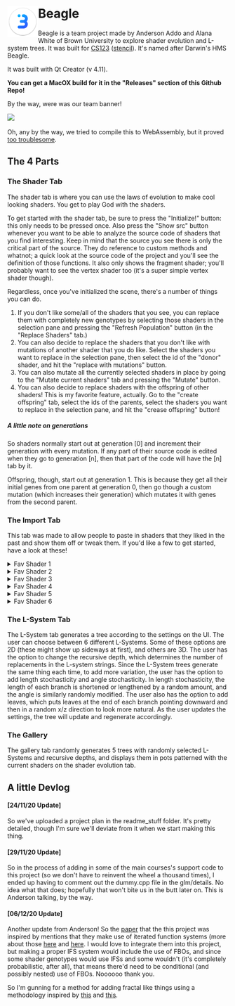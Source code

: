 #  <img src="./readme_stuff/icon_1024.png" height= 70 align="left" />Beagle

Beagle is a team project made by Anderson Addo and Alana White of Brown University to explore shader evolution and L-system trees. It was built for [CS123](https://cs.brown.edu/courses/cs123) ([stencil](https://github.com/cs123tas/final-stencil)). It's named after Darwin's HMS Beagle.

It was built with Qt Creator (v 4.11). 

**You can get a MacOX build for it in the "Releases" section of this Github Repo!**

By the way, were was our team banner!

<img src="./readme_stuff/team_banner.jpg" height=300 />

Oh, any by the way, we tried to compile this to WebAssembly, but it proved [too troublesome](https://forum.qt.io/topic/121724/qt-webassembly-unable-to-build-redefinition-of-__glewcreateprogram-as-different-kind-of-symbol).

## The 4 Parts

### The Shader Tab

The shader tab is where you can use the laws of evolution to make cool looking shaders. You get to play God with the shaders.

To get started with the shader tab, be sure to press the "Initialize!" button: this only needs to be pressed once. Also press the "Show src" button whenever you want to be able to analyze the source code of shaders that you find interesting. Keep in mind that the source you see there is only the critical part of the source. They do reference to custom methods and whatnot; a quick look at the source code of the project and you'll see the definition of those functions. It also only shows the fragment shader; you'll probably want to see the vertex shader too (it's a super simple vertex shader though).

Regardless, once you've  initialized the scene, there's a number of things you can do. 

1. If you don't like some/all of the shaders that you see, you can replace them with completely new genotypes by selecting those shaders in the selection pane and pressing the "Refresh Population" button (in the "Replace Shaders" tab.)
2. You can also decide to replace the shaders that you don't like with mutations of another shader that you do like. Select the shaders you want to replace in the selection pane, then select the id of the "donor" shader, and hit the "replace with mutations" button.
3. You can also mutate all the currently selected shaders in place by going to the "Mutate current shaders" tab and pressing the "Mutate" button.
4. You can also decide to replace shaders with the offspring of other shaders! This is my favorite feature, actually. Go to the "create offspring" tab, select the ids of the parents, select the shaders you want to replace in the selection pane, and hit the "crease offspring" button!

##### A little note on generations

So shaders normally start out at generation [0] and increment their generation with every mutation. If any part of their source code is edited when they go to generation [n], then that part of the code will have the [n] tab by it.

Offspring, though, start out at generation 1. This is because they get all their initial genes from one parent at generation 0, then go though a custom mutation (which increases their generation) which mutates it with genes from the second parent.



### The Import Tab

This tab was made to allow people to paste in shaders that they liked in the past and show them off or tweak them. If you'd like a few to get started, have a look at these!



<details><summary>Fav Shader 1</summary>
<p>

```
average(my_cross(transplantZ(min(vec3(-0.48548174+0,0.63039374+0,-0.67468715+0),  vec3(pos.x+ 0, pos.x+0, pos.x+0) - vec3(pos.y+0, pos.y+0, pos.y+0) + min(vec3(0.29284927+0,0.87573367+0,1.181393+0),  vec3(timevar+0, timevar+0, timevar+0))),  perlinNoiseVec3((transplantX((vec3(pos.y+0, pos.y+0, pos.y+0) / vec3(timevar+0, timevar+0, timevar+0)),  fractal(average(vec3(timevar+0, timevar+0, timevar+0),  vec3(0.57004356+0,1.2222601+0,1.4275744+0)),  vec3(1.4275744+0,1.6760367+0,-0.30855873+0), vec3(pos.z+0, pos.z+0, pos.z+0),  vec3(timevar+0, timevar+0, timevar+0), true, true, vec3(pos.y+0, pos.y+0, pos.y+0), 4, 4, 3, 1, 1, 1, 2, 4, 0, 0, 0, 0, 0, 1, 0, 1, 1, 1))* transplantX(vec3(pos.x+ 0, pos.x+0, pos.x+0),  vec3(pos.y+0, pos.y+0, pos.y+0))),  vec3(pos.x+ 0, pos.x+0, pos.x+0))),  fractal(atan(vec3(timevar+0, timevar+0, timevar+0)),  vec3(timevar+0, timevar+0, timevar+0), average(max(vec3(timevar+0, timevar+0, timevar+0),  vec3(pos.x+ 0, pos.x+0, pos.x+0)),  vec3(pos.z+0, pos.z+0, pos.z+0)),  transplantZ(vec3(pos.x+ 0, pos.x+0, pos.x+0),  vec3(pos.z+0, pos.z+0, pos.z+0)), false, false, vec3(1.5938786+0,-0.39091733+0,1.5319189+0), 3, 3, 2, 1, 1, 0, 0, 1, 0, 1, 1, 0, 3, 3, 4, 1, 0, 0)),  (vec3(1.0299773+0,0.75646037+0,0.85278189+0)* fractal((vec3(pos.x+ 0, pos.x+0, pos.x+0) / max(vec3(timevar+0, timevar+0, timevar+0),  (perlinNoiseVec3(abs(vec3(timevar+0, timevar+0, timevar+0)),  transplantY(vec3(pos.y+0, pos.y+0, pos.y+0),  vec3(timevar+0, timevar+0, timevar+0)))* min(vec3(0.076585248+0,0.83288985+0,-0.26071259+0),  transplantZ(average(vec3(pos.y+0, pos.y+0, pos.y+0),  transplantY(vec3(pos.z+0, pos.z+0, pos.z+0),  vec3(pos.z+0, pos.z+0, pos.z+0))),  vec3(1.1732373+0,0.5403502+0,0.9053238+0)))))),  (transplantX(transplantX(vec3(pos.z+0, pos.z+0, pos.z+0),  vec3(pos.z+0, pos.z+0, pos.z+0)),  vec3(pos.y+0, pos.y+0, pos.y+0))* transplantY(vec3(1.5973549+0,0.33649653+0,1.1407388+0),  atan(transplantY(vec3(timevar+0, timevar+0, timevar+0),  vec3(timevar+0, timevar+0, timevar+0))))), sin(vec3(pos.x+ 0, pos.x+0, pos.x+0)) - fractal(fractal((vec3(pos.y+0, pos.y+0, pos.y+0)* vec3(pos.z+0, pos.z+0, pos.z+0)),  vec3(pos.x+ 0, pos.x+0, pos.x+0), vec3(pos.z+0, pos.z+0, pos.z+0),  abs(vec3(pos.x+ 0, pos.x+0, pos.x+0)), true, true, (vec3(pos.y+0, pos.y+0, pos.y+0) / vec3(pos.x+ 0, pos.x+0, pos.x+0)), 2, 1, 0, 1, 1, 1, 1, 0, 4, 0, 0, 1, 0, 0, 2, 1, 1, 0),  vec3(timevar+0, timevar+0, timevar+0), vec3(pos.x+ 0, pos.x+0, pos.x+0),  vec3(pos.x+ 0, pos.x+0, pos.x+0), false, false, my_cross(perlinNoiseVec3(vec3(-0.65977585+0,-0.0086404383+0,1.5156628+0) + vec3(pos.x+ 0, pos.x+0, pos.x+0),  min(vec3(pos.x+ 0, pos.x+0, pos.x+0),  vec3(pos.x+ 0, pos.x+0, pos.x+0))),  vec3(pos.y+0, pos.y+0, pos.y+0) + vec3(pos.x+ 0, pos.x+0, pos.x+0)), 3, 2, 1, 0, 1, 1, 1, 0, 4, 0, 0, 1, 0, 0, 2, 1, 1, 0),  sin(vec3(pos.y+0, pos.y+0, pos.y+0)), true, true, vec3(pos.z+0, pos.z+0, pos.z+0), 0, 2, 3, 1, 1, 1, 1, 2, 3, 1, 1, 1, 2, 3, 1, 1, 0, 0)))
```

</p>
</details>

<details><summary>Fav Shader 2</summary>
<p>

```
cos((transplantZ(vec3(pos.y+0, pos.y+0, pos.y+0),  vec3(0.47181803+0,0.17196974+0,0.51834494+0)) / fractal(min(vec3(timevar+0, timevar+0, timevar+0),  vec3(pos.x+ 0, pos.x+0, pos.x+0)),  abs(my_cross(average(vec3(timevar+0, timevar+0, timevar+0),  vec3(pos.z+0, pos.z+0, pos.z+0)),  vec3(-0.66001582+0,0.84839863+0,1.4276572+0))), sin(vec3(pos.x+ 0, pos.x+0, pos.x+0)),  abs(vec3(pos.z+0, pos.z+0, pos.z+0)), true, true, sin(transplantZ(max(vec3(pos.x+ 0, pos.x+0, pos.x+0),  vec3(pos.y+0, pos.y+0, pos.y+0)),  fractal(vec3(pos.x+ 0, pos.x+0, pos.x+0),  (vec3(pos.x+ 0, pos.x+0, pos.x+0)* vec3(pos.x+ 0, pos.x+0, pos.x+0)), vec3(pos.x+ 0, pos.x+0, pos.x+0),  vec3(pos.y+0, pos.y+0, pos.y+0), true, true, vec3(pos.y+0, pos.y+0, pos.y+0), 0, 4, 3, 0, 0, 0, 2, 2, 2, 1, 0, 1, 3, 0, 0, 1, 1, 1))), 0, 4, 1, 1, 1, 1, 0, 2, 3, 1, 1, 1, 3, 1, 4, 0, 1, 0)))
```

</p>
</details>

<details><summary>Fav Shader 3</summary>
<p>

```
fractal(sin(fractal(abs(vec3(pos.x+ 0, pos.x+0, pos.x+0)),  vec3(0.36220726+0,1.3940891+0,1.3773476+0), vec3(pos.y+0, pos.y+0, pos.y+0),  (vec3(pos.x+ 0, pos.x+0, pos.x+0) / fractal(average(transplantX(perlinNoiseVec3(vec3(pos.y+0, pos.y+0, pos.y+0),  average(vec3(pos.x+ 0, pos.x+0, pos.x+0),  vec3(pos.y+0, pos.y+0, pos.y+0))),  vec3(pos.z+0, pos.z+0, pos.z+0)),  vec3(0.028243922+0,-0.6344083+0,0.10517785+0)),  vec3(-0.4617658+0,-0.16093819+0,-0.039006475+0), vec3(pos.z+0, pos.z+0, pos.z+0),  transplantZ(vec3(pos.y+0, pos.y+0, pos.y+0) - vec3(-0.32460633+0,0.56094122+0,1.582038+0),  vec3(pos.x+ 0, pos.x+0, pos.x+0) - fractal(vec3(-0.61226934+0,-0.46454433+0,0.032795604+0),  vec3(-0.46454433+0,0.032795604+0,0.35751772+0), vec3(pos.y+0, pos.y+0, pos.y+0),  vec3(pos.z+0, pos.z+0, pos.z+0), true, true, vec3(pos.z+0, pos.z+0, pos.z+0), 2, 4, 0, 0, 0, 1, 1, 4, 3, 0, 1, 0, 4, 4, 1, 1, 1, 0)), true, true, vec3(pos.x+ 0, pos.x+0, pos.x+0), 0, 3, 1, 0, 0, 0, 1, 4, 0, 0, 1, 1, 4, 1, 1, 1, 0, 1)), true, true, atan(vec3(pos.z+0, pos.z+0, pos.z+0)), 4, 3, 2, 0, 0, 0, 0, 2, 4, 0, 0, 0, 3, 1, 4, 1, 1, 0)),  transplantX(perlinNoiseVec3(fractal(transplantX(perlinNoiseVec3(vec3(pos.y+0, pos.y+0, pos.y+0),  average(vec3(pos.x+ 0, pos.x+0, pos.x+0),  vec3(pos.y+0, pos.y+0, pos.y+0))),  vec3(pos.z+0, pos.z+0, pos.z+0)),  transplantZ(vec3(pos.y+0, pos.y+0, pos.y+0) - vec3(-0.32460633+0,0.56094122+0,1.582038+0),  vec3(pos.x+ 0, pos.x+0, pos.x+0) - fractal(vec3(-0.61226934+0,-0.46454433+0,0.032795604+0),  vec3(-0.46454433+0,0.032795604+0,0.35751772+0), vec3(pos.y+0, pos.y+0, pos.y+0),  vec3(pos.z+0, pos.z+0, pos.z+0), true, true, vec3(pos.z+0, pos.z+0, pos.z+0), 2, 4, 0, 0, 0, 1, 1, 4, 3, 0, 1, 0, 4, 4, 1, 1, 1, 0)), perlinNoiseVec3(vec3(pos.x+ 0, pos.x+0, pos.x+0),  (vec3(pos.x+ 0, pos.x+0, pos.x+0) - vec3(pos.z+0, pos.z+0, pos.z+0) / cos(transplantZ(vec3(pos.z+0, pos.z+0, pos.z+0),  vec3(pos.x+ 0, pos.x+0, pos.x+0))))),  vec3(pos.x+ 0, pos.x+0, pos.x+0), false, false, vec3(0.028243922+0,-0.6344083+0,0.10517785+0), 3, 2, 2, 1, 0, 0, 2, 1, 4, 0, 1, 0, 1, 2, 4, 1, 1, 1),  vec3(pos.x+ 0, pos.x+0, pos.x+0) - vec3(pos.z+0, pos.z+0, pos.z+0)),  my_cross(transplantX(vec3(pos.z+0, pos.z+0, pos.z+0) + average(vec3(-0.51711076+0,0.83015585+0,0.897416+0),  vec3(timevar+0, timevar+0, timevar+0)),  abs(vec3(pos.x+ 0, pos.x+0, pos.x+0))),  atan(atan(max(vec3(pos.z+0, pos.z+0, pos.z+0),  vec3(pos.y+0, pos.y+0, pos.y+0)))))), transplantZ(transplantZ(min(vec3(pos.z+0, pos.z+0, pos.z+0) - vec3(pos.z+0, pos.z+0, pos.z+0),  vec3(pos.x+ 0, pos.x+0, pos.x+0)),  vec3(timevar+0, timevar+0, timevar+0)),  vec3(pos.x+ 0, pos.x+0, pos.x+0)),  min(transplantZ(transplantY(vec3(timevar+0, timevar+0, timevar+0),  vec3(pos.z+0, pos.z+0, pos.z+0)),  vec3(pos.z+0, pos.z+0, pos.z+0)),  abs(transplantZ(vec3(pos.z+0, pos.z+0, pos.z+0),  vec3(pos.y+0, pos.y+0, pos.y+0)))), false, false, vec3(pos.y+0, pos.y+0, pos.y+0), 0, 4, 3, 1, 0, 0, 4, 0, 2, 1, 0, 0, 4, 4, 3, 1, 1, 1)
```

</p>
</details>


<details><summary>Fav Shader 4</summary>
<p>

```
fractal(sin(fractal(vec3(timevar+0, timevar+0, timevar+0),  vec3(-0.12119874+0,0.1405447+0,-0.76657218+0), vec3(pos.z+0, pos.z+0, pos.z+0),  atan(vec3(0.011142236+0,0.0016521072+0,-0.096066147+0)), true, true, transplantX(vec3(pos.y+0, pos.y+0, pos.y+0),  vec3(timevar+0, timevar+0, timevar+0)), 4, 1, 3, 1, 0, 0, 4, 3, 2, 0, 1, 1, 2, 3, 4, 1, 0, 0)),  transplantX(perlinNoiseVec3(vec3(0.32939366+0,0.25905618+0,0.25072694+0),  vec3(pos.z+0, pos.z+0, pos.z+0)),  vec3(pos.z+0, pos.z+0, pos.z+0)), sin(atan(vec3(pos.x+ 0, pos.x+0, pos.x+0))),  min(vec3(pos.z+0, pos.z+0, pos.z+0),  abs(transplantZ(vec3(pos.z+0, pos.z+0, pos.z+0),  min(vec3(0.32939366+0,0.25905618+0,0.25072694+0),  vec3(timevar+0, timevar+0, timevar+0))))), false, false, transplantZ(min(vec3(pos.z+0, pos.z+0, pos.z+0) - vec3(pos.z+0, pos.z+0, pos.z+0),  vec3(pos.x+ 0, pos.x+0, pos.x+0)),  vec3(timevar+0, timevar+0, timevar+0)), 0, 4, 3, 1, 0, 0, 4, 0, 2, 1, 0, 0, 4, 4, 3, 1, 1, 1)
```

</p>
</details>

<details><summary>Fav Shader 5</summary>
<p>

```
(my_cross((fractal(vec3(timevar+0, timevar+0, timevar+0),  average(vec3(pos.y+0, pos.y+0, pos.y+0),  vec3(pos.z+0, pos.z+0, pos.z+0) + vec3(timevar+0, timevar+0, timevar+0)), vec3(pos.x+ 0, pos.x+0, pos.x+0),  vec3(pos.x+ 0, pos.x+0, pos.x+0), true, true, transplantX(vec3(pos.z+0, pos.z+0, pos.z+0),  vec3(timevar+0, timevar+0, timevar+0)), 2, 0, 1, 0, 1, 0, 0, 2, 4, 1, 1, 1, 1, 3, 1, 0, 0, 1)* vec3(pos.x+ 0, pos.x+0, pos.x+0) - vec3(0.043860868+0,1.5918975+0,0.37197471+0)),  vec3(pos.z+0, pos.z+0, pos.z+0)) / vec3(pos.x+ 0, pos.x+0, pos.x+0))
```

</p>
</details>

<details><summary>Fav Shader 6</summary>
<p>

```
fractal((average(vec3(0.24134713+0,0.35078835+0,0.35297719+0),  transplantX(vec3(pos.x+ 0, pos.x+0, pos.x+0),  atan(vec3(pos.x+ 0, pos.x+0, pos.x+0))))* fractal(vec3(pos.z+0, pos.z+0, pos.z+0),  abs(vec3(-0.12445855+0,0.84581727+0,-0.53769475+0)), fractal(vec3(pos.z+0, pos.z+0, pos.z+0),  (vec3(pos.x+ 0, pos.x+0, pos.x+0) / fractal(vec3(timevar+0, timevar+0, timevar+0),  vec3(pos.y+0, pos.y+0, pos.y+0), vec3(pos.z+0, pos.z+0, pos.z+0),  (vec3(-0.72968698+0,0.74443954+0,1.170503+0)* vec3(0.74443954+0,1.170503+0,-0.64745098+0)), true, true, vec3(pos.x+ 0, pos.x+0, pos.x+0), 1, 4, 4, 1, 1, 0, 3, 4, 3, 0, 0, 0, 0, 2, 2, 0, 0, 0)), vec3(pos.y+0, pos.y+0, pos.y+0),  vec3(pos.x+ 0, pos.x+0, pos.x+0), true, true, max(vec3(pos.y+0, pos.y+0, pos.y+0),  sin(vec3(-0.37429717+0,1.6037538+0,0.054174744+0))), 1, 4, 0, 0, 1, 1, 2, 1, 4, 0, 1, 1, 4, 3, 4, 1, 0, 0),  vec3(pos.y+0, pos.y+0, pos.y+0), true, true, vec3(pos.z+0, pos.z+0, pos.z+0), 4, 2, 2, 0, 1, 1, 1, 4, 0, 0, 1, 1, 2, 1, 4, 0, 1, 1)),  max(average(vec3(pos.x+ 0, pos.x+0, pos.x+0),  vec3(timevar+0, timevar+0, timevar+0)),  transplantX(vec3(pos.y+0, pos.y+0, pos.y+0),  atan(vec3(0.76205647+0,0.91231072+0,-0.52285618+0)) + transplantX(transplantY(average(vec3(1.4001143+0,-0.24256553+0,-0.2464655+0),  vec3(pos.x+ 0, pos.x+0, pos.x+0)),  vec3(-0.43984178+0,0.093410954+0,1.3026145+0)),  vec3(pos.y+0, pos.y+0, pos.y+0)))), abs(perlinNoiseVec3(vec3(pos.z+0, pos.z+0, pos.z+0),  vec3(pos.x+ 0, pos.x+0, pos.x+0))),  min(transplantX((vec3(1.518353+0,-0.34136394+0,-0.29052988+0) / (vec3(0.76205647+0,0.91231072+0,-0.52285618+0) / vec3(timevar+0, timevar+0, timevar+0))),  vec3(pos.y+0, pos.y+0, pos.y+0)),  cos(transplantY(min(max(vec3(pos.x+ 0, pos.x+0, pos.x+0),  vec3(timevar+0, timevar+0, timevar+0) - transplantX(sin(vec3(timevar+0, timevar+0, timevar+0)),  vec3(pos.x+ 0, pos.x+0, pos.x+0))),  cos(vec3(pos.z+0, pos.z+0, pos.z+0))),  transplantY(vec3(timevar+0, timevar+0, timevar+0) + min(fractal(vec3(pos.z+0, pos.z+0, pos.z+0),  min(vec3(pos.z+0, pos.z+0, pos.z+0),  vec3(timevar+0, timevar+0, timevar+0)), vec3(1.6489937+0,1.2269027+0,1.059414+0),  vec3(pos.y+0, pos.y+0, pos.y+0), true, true, vec3(pos.y+0, pos.y+0, pos.y+0), 1, 1, 3, 0, 0, 0, 2, 2, 4, 0, 0, 0, 0, 1, 4, 1, 0, 0),  transplantZ(vec3(pos.x+ 0, pos.x+0, pos.x+0),  vec3(pos.z+0, pos.z+0, pos.z+0))),  vec3(pos.x+ 0, pos.x+0, pos.x+0))))), true, true, fractal(vec3(timevar+0, timevar+0, timevar+0),  vec3(pos.y+0, pos.y+0, pos.y+0), vec3(pos.z+0, pos.z+0, pos.z+0),  (vec3(-0.72968698+0,0.74443954+0,1.170503+0)* vec3(0.74443954+0,1.170503+0,-0.64745098+0)), true, true, vec3(pos.x+ 0, pos.x+0, pos.x+0), 1, 4, 4, 1, 1, 0, 3, 4, 3, 0, 0, 0, 0, 2, 2, 0, 0, 0), 4, 4, 0, 0, 0, 1, 0, 4, 3, 0, 1, 0, 1, 3, 2, 1, 1, 0)
```

</p>
</details>


### The L-System Tab

The L-System tab generates a tree according to the settings on the UI. The user can choose between 6 different L-Systems. Some of these options are 2D (these might show up sideways at first), and others are 3D. The user has the option to change the recursive depth, which determines the number of replacements in the L-system strings. Since the L-System trees generate the same thing each time, to add more variation, the user has the option to add length stochasticity and angle stochasticity. In length stochasticity, the length of each branch is shortened or lengthened by a random amount, and the angle is similarly randomly modified. The user also has the option to add leaves, which puts leaves at the end of each branch pointing downward and then in a random x/z direction to look more natural. As the user updates the settings, the tree will update and regenerate accordingly.

### The Gallery

The gallery tab randomly generates 5 trees with randomly selected L-Systems and recursive depths, and displays them in pots patterned with the current shaders on the shader evolution tab. 



## A little Devlog

#### [24/11/20 Update]

So we've uploaded a project plan in the readme_stuff folder. It's pretty detailed, though I'm sure we'll deviate from it when we start making this thing.



#### [29/11/20 Update]

So in the process of adding in some of the main courses's support code to this project (so we don't have to reinvent the wheel a thousand times), I ended up having to comment out  the dummy.cpp file in the glm/details. No idea what that does; hopefully that won't bite us in the butt later on. This is Anderson talking, by the way.



#### [06/12/20 Update]

Another update from Anderson! So the [paper](https://www.karlsims.com/papers/siggraph91.html) that the this project was inspired by mentions that they make use of iterated function systems (more about those [here](http://facstaff.susqu.edu/brakke/ifs/default.htm) and [here](http://soft.vub.ac.be/~tvcutsem/teaching/wpo/grafsys/ex4/les4.html). I would love to integrate them into this project, but making a proper IFS system would include the use of FBOs, and since some shader genotypes would use IFSs and some wouldn't (it's completely probabilistic, after all), that means there'd need to be conditional (and possibly nested) use of FBOs. Noooooo thank you.

So I'm gunning for a method for adding fractal like things using a methodology inspired by [this](https://www.mi.sanu.ac.rs/vismath/javier1/index.html) and [this](http://nuclear.mutantstargoat.com/articles/sdr_fract/).
